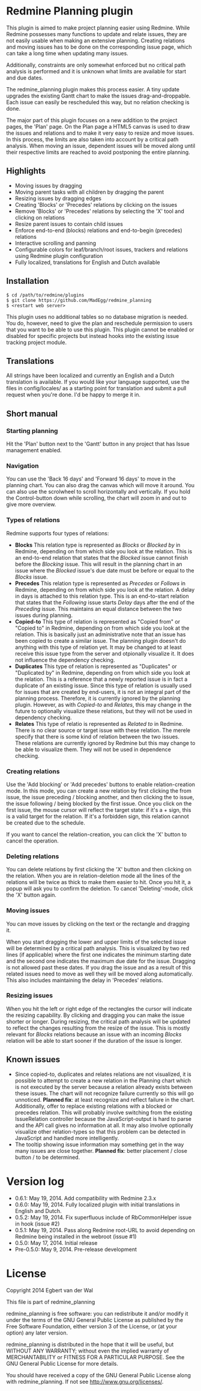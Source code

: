 # Redmine Planning plugin
This plugin is aimed to make project planning easier using Redmine. While Redmine possesses many functions to update and relate issues, they are not easily usable when making an extensive planning. Creating relations and moving issues has to be done on the corresponding issue page, which can take a long time when updating many issues.

Additionally, constraints are only somewhat enforced but no critical path analysis is performed and it is unknown what limits are available for start and due dates.

The redmine_planning plugin makes this process easier. A tiny update upgrades the existing Gantt chart to make the issues drag-and-droppable. Each issue can easily be rescheduled this way, but no relation checking is done.

The major part of this plugin focuses on a new addition to the project pages, the 'Plan' page. On the Plan page a HTML5 canvas is used to draw the issues and relations and to make it very easy to resize and move issues. In this process, the limits are also taken into account by a critical path analysis. When moving an issue, dependent issues will be moved along until their respective limits are reached to avoid postponing the entire planning.

## Highlights
* Moving issues by dragging
* Moving parent tasks with all children by dragging the parent
* Resizing issues by dragging edges
* Creating 'Blocks' or 'Precedes' relations by clicking on the issues
* Remove 'Blocks' or 'Precedes' relations by selecting the 'X' tool and clicking on relations
* Resize parent issues to contain child issues
* Enforce end-to-end (blocks) relations and end-to-begin (precedes) relations
* Interactive scrolling and panning
* Configurable colors for leaf/branch/root issues, trackers and relations using Redmine plugin configuration
* Fully localized, translations for English and Dutch available

## Installation

```
$ cd /path/to/redmine/plugins
$ git clone https://github.com/MadEgg/redmine_planning
$ <restart web server>
```

This plugin uses no additional tables so no database migration is needed. You do, however, need to give the plan and reschedule permission to users that you want to be able to use this plugin. This plugin cannot be enabled or disabled for specific projects but instead hooks into the existing issue tracking project module.

## Translations
All strings have been localized and currently an English and a Dutch translation is available. If you would like your language supported, use the files in config/locales/ as a starting point for translation and submit a pull request when you're done. I'd be happy to merge it in.

## Short manual
### Starting planning
Hit the 'Plan' button next to the 'Gantt' button in any project that has Issue management enabled.

### Navigation
You can use the 'Back 16 days' and 'Forward 16 days' to move in the planning chart. You can also drag the canvas which will move it around. You can also use the scrolwheel to scroll horizontally and vertically. If you hold the Control-button down while scrolling, the chart will zoom in and out to give more overview.

### Types of relations
Redmine supports four types of relations:

* **Blocks** This relation type is represented as *Blocks* or *Blocked by* in Redmine, depending on from which side you look at the relation. This is an end-to-end relation that states that the *Blocked* issue cannot finish before the *Blocking* issue. This will result in the planning chart in an issue where the *Blocked* issue's due date must be before or equal to the *Blocks* issue.
* **Precedes** This relation type is represented as *Precedes* or *Follows* in Redmine, depending on from which side you look at the relation. A delay in days is attached to this relation type. This is an end-to-start relation that states that the *Following* issue starts *Delay* days after the end of the *Preceding* issue. This maintains an equal distance between the two issues during planning.
* **Copied-to** This type of relation is represented as "Copied from" or "Copied to" in Redmine, depending on from which side you look at the relation. This is basically just an administrative note that an issue has been copied to create a similar issue. The planning plugin doesn't do anything with this type of relation yet. It may be changed to at least receive this issue type from the server and otpionally visualize it. It does not influence the dependency checking.
* **Duplicates** This type of relation is represented as "Duplicates" or "Duplicated by" in Redmine, depending on from which side you look at the relation. This is a reference that a newly reported issue is in fact a duplicate of an existing issue. Since this type of relation is usually used for issues that are created by end-users, it is not an integral part of the planning process. Therefore, it is currently ignored by the planning plugin. However, as with *Copied-to* and *Relates*, this may change in the future to optionally visualize these relations, but they will not be used in dependency checking.
* **Relates** This type of relatio is represented as *Related to* in Redmine. There is no clear source or target issue with these relation. The merele specify that there is some kind of relation between the two issues. These relations are currently ignored by Redmine but this may change to be able to visualize them. They will not be used in dependence checking.

### Creating relations
Use the 'Add blocking' or 'Add precedes' buttons to enable relation-creation mode. In this mode, you can create a new relation by first clicking the from issue, the issue preceding / blocking another, and then clicking the to issue, the issue following / being blocked by the first issue. Once you click on the first issue, the mouse cursor will reflect the target state: if it's a + sign, this is a valid target for the relation. If it's a forbidden sign, this relation cannot be created due to the schedule.

If you want to cancel the relation-creation, you can click the 'X' button to cancel the operation.

### Deleting relations
You can delete relations by first clicking the 'X' button and then clicking on the relation. When you are in relation-deletion mode all the lines of the relations will be twice as thick to make them easier to hit. Once you hit it, a popup will ask you to confirm the deletion. To cancel 'Deleting'-mode, click the 'X' button again.

### Moving issues
You can move issues by clicking on the text or the rectangle and dragging it.

When you start dragging the lower and upper limits of the selected issue will be determined by a critical path analysis. This is visualized by two red lines (if applicable) where the first one indicates the minimum starting date and the second one indicates the maximum due date for the issue. Dragging is not allowed past these dates. If you drag the issue and as a result of this related issues need to move as well they will be moved along automatically. This also includes maintaining the delay in 'Precedes' relations.

### Resizing issues
When you hit the left or right edge of the rectangles the cursor will indicate the resizing capability. By clicking and dragging you can make the issue shorter or longer. During resizing, the critical path analysis will be updated to reflect the changes resulting from the resize of the issue. This is mostly relevant for *Blocks* relations because an issue with an incoming *Blocks* relation will be able to start sooner if the duration of the issue is longer.

## Known issues
* Since copied-to, duplicates and relates relations are not visualized, it is possible to attempt to create a new relation in the Planning chart which is not executed by the server because a relation already exists between these issues. The chart will not recognize failure currently so this will go unnoticed. **Planned fix**: at least recognize and reflect failure in the chart. Additionally, offer to replace existing relations with a blocked or precedes relation. This will probably involve switching from the existing IssueRelation controller because the JavaScript-output is hard to parse and the API call gives no information at all. It may also involve optionally visualize other relation-types so that this problem can be detected in JavaScript and handled more intelligently.
* The tooltip showing issue information may something get in the way many issues are close together. **Planned fix**: better placement / close button / to be determined.

# Version log
* 0.6.1: May 19, 2014. Add compatibility with Redmine 2.3.x
* 0.6.0: May 19, 2014. Fully localized plugin with initial translations in English and Dutch.
* 0.5.2: May 19, 2014. Fix superfluous include of RbCommonHelper issue in hook (issue #2)
* 0.5.1: May 19, 2014. Pass along Redmine root-URL to avoid depending on Redmine being installed in the webroot (issue #1)
* 0.5.0: May 17, 2014. Initial release
* Pre-0.5.0: May 9, 2014. Pre-release development

# License
Copyright 2014 Egbert van der Wal 

This file is part of redmine_planning

redmine_planning is free software: you can redistribute it and/or modify it under the terms of the GNU General Public License as published by the Free Software Foundation, either version 3 of the License, or (at your option) any later version.

redmine_planning is distributed in the hope that it will be useful, but WITHOUT ANY WARRANTY; without even the implied warranty of MERCHANTABILITY or FITNESS FOR A PARTICULAR PURPOSE.  See the GNU General Public License for more details.

You should have received a copy of the GNU General Public License along with redmine_planning. If not see <http://www.gnu.org/licenses/>.
